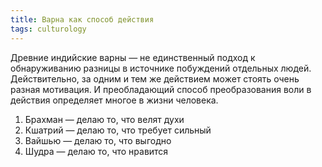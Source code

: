 ```yaml
---
title: Варна как способ действия
tags: culturology
---
```


Древние индийские варны — не единственный подход к обнаруживанию разницы в источнике побуждений отдельных людей. Действительно, за одним и тем же действием может стоять очень разная мотивация. И преобладающий способ преобразования воли в действия определяет многое в жизни человека. 

1. Брахман — делаю то, что велят духи
2. Кшатрий — делаю то, что требует сильный
3. Вайшью — делаю то, что выгодно
4. Шудра — делаю то, что нравится